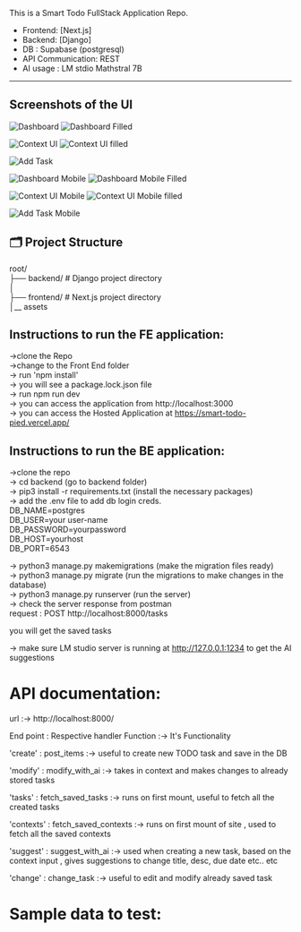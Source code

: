 This is a Smart Todo FullStack Application Repo.
- Frontend: [Next.js]
- Backend: [Django]
- DB : Supabase (postgresql)
- API Communication: REST 
- AI usage : LM stdio Mathstral 7B 

---


## Screenshots of the UI 

![Dashboard ](./assets/dashboard-empty.png)
![Dashboard Filled ](./assets/dashboard-filled.png)

![Context UI ](./assets/context-empty.png)
![Context UI filled ](./assets/context-filled.png)

![Add Task ](./assets/addTask.png)



![Dashboard Mobile ](./assets/mobile-dashboard-empty.png)
![Dashboard Mobile Filled ](./assets/dashboard-mobile-filled.png)

![Context UI Mobile ](./assets/mobile-context-empty.png)
![Context UI Mobile filled ](./assets/context-mobile-filled.png)

![Add Task  Mobile](./assets/add-task-mobile.png)





## 🗂️ Project Structure

root/                                   </br>
├── backend/ # Django project directory </br>
│                                       </br>
├── frontend/ # Next.js project directory </br>
│__ assets                                </br>




## Instructions to run the FE application:

->clone the Repo </br>
->change to the Front End folder </br>
-> run 'npm install' </br>
-> you will see a package.lock.json file </br>
-> run npm run dev </br>
-> you can access the application from http://localhost:3000 </br>
-> you can access the Hosted Application at https://smart-todo-pied.vercel.app/ </br>

## Instructions to run the BE application:

->clone the repo </br>
-> cd backend (go to backend folder) </br>
->  pip3 install -r requirements.txt (install the necessary packages) </br>
-> add the .env file to add db login creds. </br>
    DB_NAME=postgres </br>
    DB_USER=your user-name </br>
    DB_PASSWORD=yourpassword </br>
    DB_HOST=yourhost </br>
    DB_PORT=6543 </br>

-> python3 manage.py makemigrations (make the migration files ready) </br>
-> python3 manage.py migrate (run the migrations to make changes in the database) </br>
-> python3 manage.py runserver      (run the server) </br>
-> check the server response from postman  <br/>
request : POST http://localhost:8000/tasks </br>

you will get the saved tasks <br/>

-> make sure LM studio server is running at http://127.0.0.1:1234 to get the AI suggestions



# API documentation:

url :-> http://localhost:8000/

End point : Respective handler Function  :-> It's Functionality</br>



'create'   : post_items  :-> useful to create new TODO task and save in the DB </br>

'modify'   : modify_with_ai :-> takes in context and makes changes to already stored tasks </br>

'tasks'    : fetch_saved_tasks :-> runs on first mount, useful to fetch all the created tasks <br/>

'contexts' : fetch_saved_contexts :-> runs on first mount of site , used to fetch all the saved contexts <br/>

'suggest'  : suggest_with_ai :-> used when creating a new task, based on the context input , gives suggestions to change title, desc, due date etc.. etc </br>

'change'   : change_task :-> useful to edit and modify already saved task </br>



# Sample data to test:
